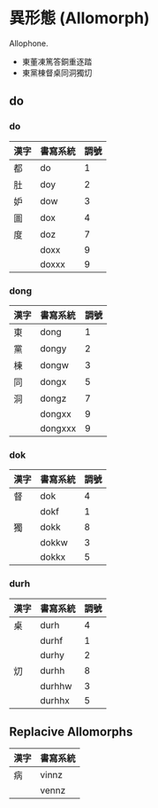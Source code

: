 # 異形態 (Allomorph)

Allophone.

* 東董凍篤答銅重逐踏
* 東黨棟督桌同洞獨灱

## do

### do

| 漢字 | 書寫系統 | 調號 |
| :--- | :--- | :--- |
| 都 | do | 1 |
| 肚 | doy | 2 |
| 妒 | dow | 3 |
| 圖 | dox | 4 |
| 度 | doz | 7 |
|| doxx | 9 |
|| doxxx | 9 |

### dong

| 漢字 | 書寫系統 | 調號 |
| :--- | :--- | :--- |
| 東 | dong | 1 |
| 黨 | dongy | 2 |
| 棟 | dongw | 3 |
| 同 | dongx | 5 |
| 洞 | dongz | 7 |
|| dongxx | 9 |
|| dongxxx | 9 |

### dok

| 漢字 | 書寫系統 | 調號 |
| :--- | :--- | :--- |
| 督 | dok | 4 |
|| dokf | 1 |
| 獨 | dokk | 8 |
|| dokkw | 3 |
|| dokkx | 5 |

### durh

| 漢字 | 書寫系統 | 調號 |
| :--- | :--- | :--- |
| 桌 | durh | 4 |
|| durhf | 1 |
|| durhy | 2 |
| 灱 | durhh | 8 |
|| durhhw | 3 |
|| durhhx | 5 |

## Replacive Allomorphs

| 漢字 | 書寫系統 |
| :--- | :--- |
| 病 | vinnz |
|| vennz |
